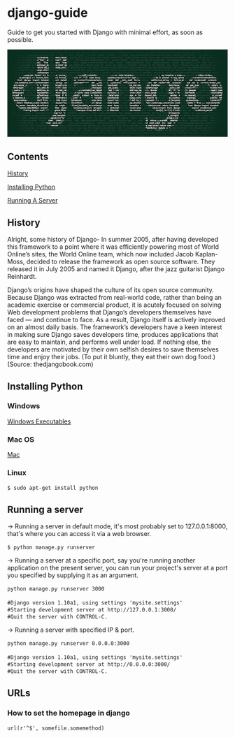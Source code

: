# django-guide
Guide to get you started with Django with minimal effort, as soon as possible.

![django-guide](img/django.jpg)

## Contents
[History](#history)

[Installing Python](#installing-python)

[Running A Server](#running-a-server)

## History

Alright, some history of Django- In summer 2005, after having developed this framework to a point where it was efficiently powering most of World Online’s sites, the World Online team, which now included Jacob Kaplan-Moss, decided to release the framework as open source software. They released it in July 2005 and named it Django, after the jazz guitarist Django Reinhardt.

Django’s origins have shaped the culture of its open source community. Because Django was extracted from real-world code, rather than being an academic exercise or commercial product, it is acutely focused on solving Web development problems that Django’s developers themselves have faced — and continue to face. As a result, Django itself is actively improved on an almost daily basis. The framework’s developers have a keen interest in making sure Django saves developers time, produces applications that are easy to maintain, and performs well under load. If nothing else, the developers are motivated by their own selfish desires to save themselves time and enjoy their jobs. (To put it bluntly, they eat their own dog food.) (Source: thedjangobook.com)

## Installing Python

### Windows 
[Windows Executables](https://www.python.org/downloads/windows/)

### Mac OS 
[Mac](https://www.python.org/downloads/mac-osx/)

### Linux
```
$ sudo apt-get install python
```

## Running a server

-> Running a server in default mode, it's most probably set to 127.0.0.1:8000, that's where you can access it via a web browser.

```
$ python manage.py runserver
```

-> Running a server at a specific port, say you're running another application on the present server, you can run your project's server at a port you specified by supplying it as an argument.

```
python manage.py runserver 3000

#Django version 1.10a1, using settings 'mysite.settings'
#Starting development server at http://127.0.0.1:3000/
#Quit the server with CONTROL-C.
```

-> Running a server with specified IP & port.

```
python manage.py runserver 0.0.0.0:3000

#Django version 1.10a1, using settings 'mysite.settings'
#Starting development server at http://0.0.0.0:3000/
#Quit the server with CONTROL-C.
```

## URLs

### How to set the homepage in django
```
url(r'^$', somefile.somemethod)
```
